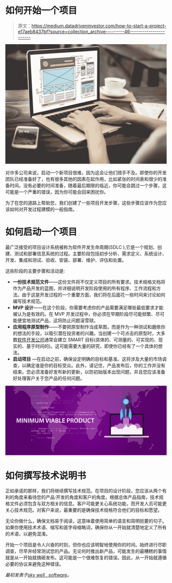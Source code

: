 # 如何开始一个项目

> 原文：<https://medium.datadriveninvestor.com/how-to-start-a-project-e17aeb8437bf?source=collection_archive---------46----------------------->

![](img/3c20b598d565d565593b3dc78b88c5f4.png)

对许多公司来说，启动一个新项目很难，因为这会让他们措手不及。即使你的开发团队已经准备好了，也有很多其他的因素在起作用，比如紧张的时间表和很少的准备时间。没有必要的时间准备，随着最后期限的临近，你可能会跳过一个步骤，这可能是一个严重的错误，因为你可能会回来困扰你。

为了在您的道路上帮助您，我们创建了一些项目开发步骤，这些步骤应该作为您应该如何对开发过程建模的一般指南。

# 如何启动一个项目

最广泛接受的项目设计系统被称为软件开发生命周期(SDLC ),它是一个规划、创建、测试和部署信息系统的过程。主要阶段包括初步分析、需求定义、系统设计、开发、集成和测试、验收、安装、部署、维护、评估和处置。

这些阶段的主要步骤和活动是:

*   **一份技术规范文件**——这份文件将不仅定义项目的所有要求。技术规格文档将作为产品开发的蓝图，并详细说明开发阶段使用的所有程序、工作流程和方法。由于这是开发过程的一个重要方面，我们将在后面花一些时间来讨论如何编写技术规范。
*   **MVP 设计**——在这个阶段，你需要考虑你的产品需要满足哪些最低要求才能被认为是有效的。在 MVP 开发过程中，你必须在早期阶段尽可能频繁、尽可能便宜地测试产品，这将防止问题滚雪球。
*   **应用程序原型制作**——不要把原型制作当成草图，而是作为一种测试和磨练你的想法的手段，以吸引潜在投资者的兴趣。当创建一个可点击的原型时，大多数[软件开发公司](https://skywell.software/)通常会建立 SMART 目标(具体的、可测量的、可实现的、现实的、基于时间的)。这可能需要大量的研究，即使你已经有了一个具体的想法。
*   **启动项目** —在启动之前，确保设定明确的目标和基准。这将涉及大量的市场调查，以确定谁是你的目标受众。此外，请记住，产品发布后，你的工作并没有结束。您必须准备好发布新的更新，以防初始版本出现问题，并且您应该准备好处理客户关于您产品的任何问题。

![](img/d4ff8d16fb9c212305e13038043cfc99.png)

# 如何撰写技术说明书

正如承诺的那样，我们将继续撰写技术规范。在项目的设计阶段，您应该从两个有利的角度来看待您的产品:开发的角度和客户的角度。根据总体产品指南，技术规格文件必须包含与双方相关的信息。客户可能更关心系统功能，而开发人员可能更关心技术规范。对客户来说，最重要的是确保技术规格符合他们的目标和愿望。

无论你做什么，确保文档易于阅读，这意味着使用简单的语言和简明扼要的句子。如果你使用技术术语、缩写和首字母缩略词，确保你从一开始就清楚地定义了所有的术语，以避免混淆。

开始一个项目是令人兴奋的时刻，但你也应该明智地使用你的时间。始终进行尽职调查，尽早并经常测试您的产品。无论何时推出新产品，可能发生的最糟糕的事情就是从一开始就搞砸发布。这可能是一个很难恢复的错误。因此，从一开始就遵循必要的协议来避免这种错误。

*最初发表于*[*sky well . software*](https://skywell.software/blog/how-to-start-a-project/)*。*